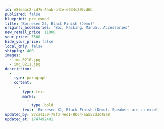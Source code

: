 ```yaml
---
id: e80eaac2-cd7b-4aab-b43e-e934c890cd6b
published: false
blueprint: pre_owned
title: 'Borresen X3, Black Finish (Demo)'
original_accessories: 'Box, Packing, Manual, Accessories'
new_retail_price: 11000
your_price: 5500
hide_your_price: false
local_only: false
shipping: 400
images:
  - img_0210.jpg
  - img_0211.jpg
description:
  -
    type: paragraph
    content:
      -
        type: text
        marks:
          -
            type: bold
        text: 'Borresen X3, Black Finish (Demo). Speakers are in excellent condition other than one speaker has a chip out of the finish on the top, which is hard to see other than on close examination. Original boxes packing and accessories included. The speakers sell as new for $11,000.00'
updated_by: 87ca4130-78f3-4ed1-8b64-aa552d3d08a8
updated_at: 1747492481
---
```


